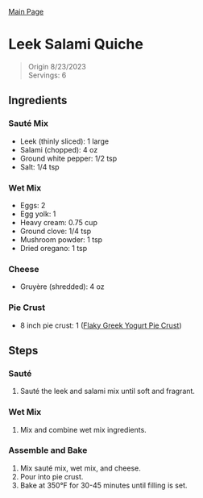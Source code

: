 [Main Page](https://yolanda-ht.github.io/YoloCookBlob/)

# Leek Salami Quiche
> Origin 8/23/2023 <br>
> Servings: 6

## Ingredients

### Sauté Mix
- Leek (thinly sliced): 1 large
- Salami (chopped): 4 oz
- Ground white pepper: 1/2 tsp
- Salt: 1/4 tsp

### Wet Mix
- Eggs: 2
- Egg yolk: 1
- Heavy cream: 0.75 cup
- Ground clove: 1/4 tsp
- Mushroom powder: 1 tsp
- Dried oregano: 1 tsp

### Cheese
- Gruyère (shredded): 4 oz

### Pie Crust
- 8 inch pie crust: 1 ([Flaky Greek Yogurt Pie Crust](../Baked_or_Sweets/Flaky_Greek_Yogurt_Pie_Crust.md))

## Steps

### Sauté
1. Sauté the leek and salami mix until soft and fragrant.

### Wet Mix
1. Mix and combine wet mix ingredients.

### Assemble and Bake
1. Mix sauté mix, wet mix, and cheese.
2. Pour into pie crust.
3. Bake at 350°F for 30-45 minutes until filling is set.

